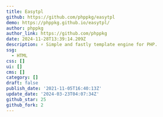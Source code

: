 ```yaml
---
title: Easytpl
github: https://github.com/phppkg/easytpl
demo: https://phppkg.github.io/easytpl/
author: phppkg
author_link: https://github.com/phppkg
date: 2024-11-28T13:39:14.209Z
description: ⚡️ Simple and fastly template engine for PHP.
ssg:
  - HTML
css: []
ui: []
cms: []
category: []
draft: false
publish_date: '2021-11-05T16:40:13Z'
update_date: '2024-03-23T04:07:34Z'
github_star: 25
github_fork: 2
---
```

